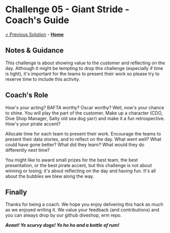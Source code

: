 # Challenge 05 - Giant Stride - Coach's Guide

[< Previous Solution](./Solution-04.md) - **[Home](./README.md)**

## Notes & Guidance

This challenge is about showing value to the customer and reflecting on the day. Although it might be tempting to drop this challenge (especially if time is tight), it's important for the teams to present their work so please try to reserve time to include this activity.

## Coach's Role

How's your acting? BAFTA worthy? Oscar worthy? Well, now's your chance to shine. You will play the part of the customer. Make up a character (CDO, Dive Shop Manager, Salty old sea dog yarr) and make it a fun retrospective. How's your pirate accent?

Allocate time for each team to present their work. Encourage the teams to present their data stories, and to reflect on the day. What went well? What could have gone better? What did they learn? What would they do differently next time?

You might like to award small prizes for the best team, the best presentation, or the best pirate accent, but this challenge is not about winning or losing; it's about reflecting on the day and having fun. It's all about the bubbles we blew along the way.

## Finally

Thanks for being a coach. We hope you enjoy delivering this hack as much as we enjoyed writing it. We value your feedback (and contributions) and you can always drop by our github diveshop, erm repo. 

___Avast! Ye scurvy dogs! Yo ho ho and a bottle of rum!___
